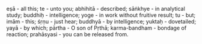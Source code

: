eṣā - all this; te - unto you; abhihitā - described; sāṅkhye - in analytical study; buddhiḥ - intelligence; yoge - in work without fruitive result; tu - but; imām - this; śṛṇu - just hear; buddhyā - by intelligence; yuktaḥ - dovetailed; yayā - by which; pārtha - O son of Pṛthā; karma-bandham - bondage of reaction; prahāsyasi - you can be released from.